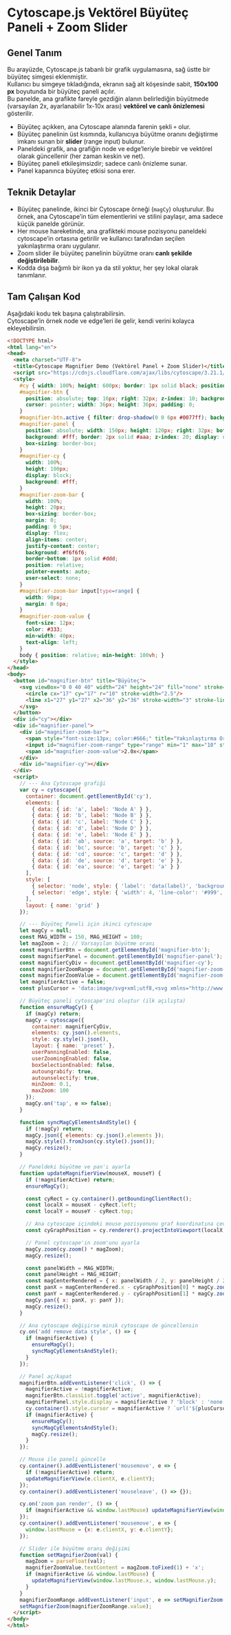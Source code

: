# Cytoscape.js Vektörel Büyüteç Paneli + Zoom Slider

## Genel Tanım

Bu arayüzde, Cytoscape.js tabanlı bir grafik uygulamasına, sağ üstte bir büyüteç simgesi eklenmiştir.  
Kullanıcı bu simgeye tıkladığında, ekranın sağ alt köşesinde sabit, **150x100 px** boyutunda bir büyüteç paneli açılır.  
Bu panelde, ana grafikte fareyle gezdiğin alanın belirlediğin büyütmede (varsayılan 2x, ayarlanabilir 1x-10x arası) **vektörel ve canlı önizlemesi** gösterilir.

- Büyüteç açıkken, ana Cytoscape alanında farenin şekli `+` olur.
- Büyüteç panelinin üst kısmında, kullanıcıya büyütme oranını değiştirme imkanı sunan bir **slider** (range input) bulunur.
- Paneldeki grafik, ana grafiğin node ve edge’leriyle birebir ve vektörel olarak güncellenir (her zaman keskin ve net).
- Büyüteç paneli etkileşimsizdir; sadece canlı önizleme sunar.
- Panel kapanınca büyüteç etkisi sona erer.

## Teknik Detaylar

- Büyüteç panelinde, ikinci bir Cytoscape örneği (`magCy`) oluşturulur. Bu örnek, ana Cytoscape’in tüm elementlerini ve stilini paylaşır, ama sadece küçük panelde görünür.
- Her mouse hareketinde, ana grafikteki mouse pozisyonu paneldeki cytoscape’in ortasına getirilir ve kullanıcı tarafından seçilen yakınlaştırma oranı uygulanır.
- Zoom slider ile büyüteç panelinin büyütme oranı **canlı şekilde değiştirilebilir**.
- Kodda dışa bağımlı bir ikon ya da stil yoktur, her şey lokal olarak tanımlanır.

## Tam Çalışan Kod

Aşağıdaki kodu tek başına çalıştırabilirsin.  
Cytoscape’in örnek node ve edge’leri ile gelir, kendi verini kolayca ekleyebilirsin.

```html name=index.html
<!DOCTYPE html>
<html lang="en">
<head>
  <meta charset="UTF-8">
  <title>Cytoscape Magnifier Demo (Vektörel Panel + Zoom Slider)</title>
  <script src="https://cdnjs.cloudflare.com/ajax/libs/cytoscape/3.21.1/cytoscape.min.js"></script>
  <style>
    #cy { width: 100%; height: 600px; border: 1px solid black; position: relative; }
    #magnifier-btn {
      position: absolute; top: 16px; right: 32px; z-index: 10; background: none; border: none;
      cursor: pointer; width: 36px; height: 36px; padding: 0;
    }
    #magnifier-btn.active { filter: drop-shadow(0 0 6px #0077ff); background: #eef6ff; border-radius: 50%; }
    #magnifier-panel {
      position: absolute; width: 150px; height: 120px; right: 32px; bottom: 32px;
      background: #fff; border: 2px solid #aaa; z-index: 20; display: none; overflow: hidden; pointer-events: none;
      box-sizing: border-box;
    }
    #magnifier-cy {
      width: 100%;
      height: 100px;
      display: block;
      background: #fff;
    }
    #magnifier-zoom-bar {
      width: 100%;
      height: 20px;
      box-sizing: border-box;
      margin: 0;
      padding: 0 5px;
      display: flex;
      align-items: center;
      justify-content: center;
      background: #f6f6f6;
      border-bottom: 1px solid #ddd;
      position: relative;
      pointer-events: auto;
      user-select: none;
    }
    #magnifier-zoom-bar input[type=range] {
      width: 90px;
      margin: 0 6px;
    }
    #magnifier-zoom-value {
      font-size: 12px;
      color: #333;
      min-width: 40px;
      text-align: left;
    }
    body { position: relative; min-height: 100vh; }
  </style>
</head>
<body>
  <button id="magnifier-btn" title="Büyüteç">
    <svg viewBox="0 0 40 40" width="24" height="24" fill="none" stroke="black" stroke-width="2">
      <circle cx="17" cy="17" r="10" stroke-width="2.5"/>
      <line x1="27" y1="27" x2="36" y2="36" stroke-width="3" stroke-linecap="round"/>
    </svg>
  </button>
  <div id="cy"></div>
  <div id="magnifier-panel">
    <div id="magnifier-zoom-bar">
      <span style="font-size:13px; color:#666;" title="Yakınlaştırma Oranı">🔍</span>
      <input id="magnifier-zoom-range" type="range" min="1" max="10" step="0.1" value="2">
      <span id="magnifier-zoom-value">2.0x</span>
    </div>
    <div id="magnifier-cy"></div>
  </div>
  <script>
    // --- Ana Cytoscape grafiği
    var cy = cytoscape({
      container: document.getElementById('cy'),
      elements: [
        { data: { id: 'a', label: 'Node A' } },
        { data: { id: 'b', label: 'Node B' } },
        { data: { id: 'c', label: 'Node C' } },
        { data: { id: 'd', label: 'Node D' } },
        { data: { id: 'e', label: 'Node E' } },
        { data: { id: 'ab', source: 'a', target: 'b' } },
        { data: { id: 'bc', source: 'b', target: 'c' } },
        { data: { id: 'cd', source: 'c', target: 'd' } },
        { data: { id: 'de', source: 'd', target: 'e' } },
        { data: { id: 'ea', source: 'e', target: 'a' } }
      ],
      style: [
        { selector: 'node', style: { 'label': 'data(label)', 'background-color': '#0077ff', 'color': '#fff', 'text-valign': 'center', 'text-halign': 'center', 'font-size': 18 } },
        { selector: 'edge', style: { 'width': 4, 'line-color': '#999', 'target-arrow-shape': 'triangle', 'target-arrow-color': '#999' } }
      ],
      layout: { name: 'grid' }
    });

    // --- Büyüteç Paneli için ikinci cytoscape
    let magCy = null;
    const MAG_WIDTH = 150, MAG_HEIGHT = 100;
    let magZoom = 2; // Varsayılan büyütme oranı
    const magnifierBtn = document.getElementById('magnifier-btn');
    const magnifierPanel = document.getElementById('magnifier-panel');
    const magnifierCyDiv = document.getElementById('magnifier-cy');
    const magnifierZoomRange = document.getElementById('magnifier-zoom-range');
    const magnifierZoomValue = document.getElementById('magnifier-zoom-value');
    let magnifierActive = false;
    const plusCursor = 'data:image/svg+xml;utf8,<svg xmlns="http://www.w3.org/2000/svg" width="32" height="32"><circle cx="16" cy="16" r="13" fill="white" stroke="black" stroke-width="2"/><line x1="16" y1="7" x2="16" y2="25" stroke="black" stroke-width="3"/><line x1="7" y1="16" x2="25" y2="16" stroke="black" stroke-width="3"/></svg>';

    // Büyüteç paneli cytoscape'ini oluştur (ilk açılışta)
    function ensureMagCy() {
      if (magCy) return;
      magCy = cytoscape({
        container: magnifierCyDiv,
        elements: cy.json().elements,
        style: cy.style().json(),
        layout: { name: 'preset' },
        userPanningEnabled: false,
        userZoomingEnabled: false,
        boxSelectionEnabled: false,
        autoungrabify: true,
        autounselectify: true,
        minZoom: 0.1,
        maxZoom: 100
      });
      magCy.on('tap', e => false);
    }

    function syncMagCyElementsAndStyle() {
      if (!magCy) return;
      magCy.json({ elements: cy.json().elements });
      magCy.style().fromJson(cy.style().json());
      magCy.resize();
    }

    // Paneldeki büyütme ve pan'ı ayarla
    function updateMagnifierView(mouseX, mouseY) {
      if (!magnifierActive) return;
      ensureMagCy();

      const cyRect = cy.container().getBoundingClientRect();
      const localX = mouseX - cyRect.left;
      const localY = mouseY - cyRect.top;

      // Ana cytoscape içindeki mouse pozisyonunu graf koordinatına çevir
      const cyGraphPosition = cy.renderer().projectIntoViewport(localX, localY);

      // Panel cytoscape'in zoom'unu ayarla
      magCy.zoom(cy.zoom() * magZoom);
      magCy.resize();

      const panelWidth = MAG_WIDTH;
      const panelHeight = MAG_HEIGHT;
      const magCenterRendered = { x: panelWidth / 2, y: panelHeight / 2 };
      const panX = magCenterRendered.x - cyGraphPosition[0] * magCy.zoom();
      const panY = magCenterRendered.y - cyGraphPosition[1] * magCy.zoom();
      magCy.pan({ x: panX, y: panY });
      magCy.resize();
    }

    // Ana cytoscape değişirse minik cytoscape de güncellensin
    cy.on('add remove data style', () => {
      if (magnifierActive) {
        ensureMagCy();
        syncMagCyElementsAndStyle();
      }
    });

    // Panel aç/kapat
    magnifierBtn.addEventListener('click', () => {
      magnifierActive = !magnifierActive;
      magnifierBtn.classList.toggle('active', magnifierActive);
      magnifierPanel.style.display = magnifierActive ? 'block' : 'none';
      cy.container().style.cursor = magnifierActive ? `url('${plusCursor}') 16 16, crosshair` : '';
      if (magnifierActive) {
        ensureMagCy();
        syncMagCyElementsAndStyle();
        magCy.resize();
      }
    });

    // Mouse ile paneli güncelle
    cy.container().addEventListener('mousemove', e => {
      if (!magnifierActive) return;
      updateMagnifierView(e.clientX, e.clientY);
    });
    cy.container().addEventListener('mouseleave', () => {});

    cy.on('zoom pan render', () => {
      if (magnifierActive && window.lastMouse) updateMagnifierView(window.lastMouse.x, window.lastMouse.y);
    });
    cy.container().addEventListener('mousemove', e => {
      window.lastMouse = {x: e.clientX, y: e.clientY};
    });

    // Slider ile büyütme oranı değişimi
    function setMagnifierZoom(val) {
      magZoom = parseFloat(val);
      magnifierZoomValue.textContent = magZoom.toFixed(1) + 'x';
      if (magnifierActive && window.lastMouse) {
        updateMagnifierView(window.lastMouse.x, window.lastMouse.y);
      }
    }
    magnifierZoomRange.addEventListener('input', e => setMagnifierZoom(e.target.value));
    setMagnifierZoom(magnifierZoomRange.value);
  </script>
</body>
</html>
```
